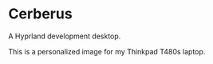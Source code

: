 # Cerberus
A Hyprland development desktop.

This is a personalized image for my Thinkpad T480s laptop.